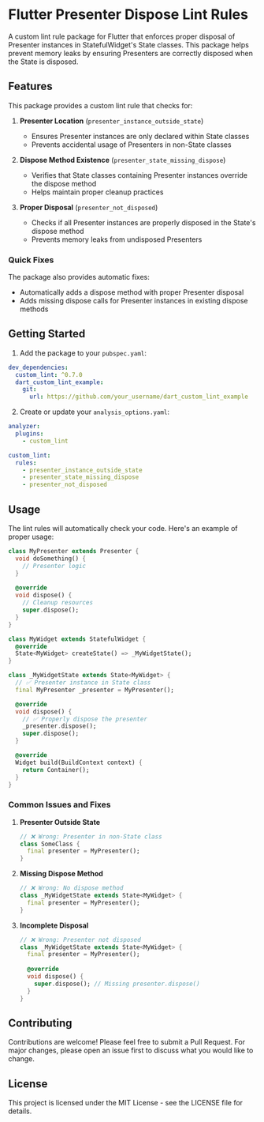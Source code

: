 <!-- 
This README describes the package. If you publish this package to pub.dev,
this README's contents appear on the landing page for your package.

For information about how to write a good package README, see the guide for
[writing package pages](https://dart.dev/tools/pub/writing-package-pages). 

For general information about developing packages, see the Dart guide for
[creating packages](https://dart.dev/guides/libraries/create-packages)
and the Flutter guide for
[developing packages and plugins](https://flutter.dev/to/develop-packages). 
-->

# Flutter Presenter Dispose Lint Rules

A custom lint rule package for Flutter that enforces proper disposal of Presenter instances in StatefulWidget's State classes. This package helps prevent memory leaks by ensuring Presenters are correctly disposed when the State is disposed.

## Features

This package provides a custom lint rule that checks for:

1. **Presenter Location** (`presenter_instance_outside_state`)
   - Ensures Presenter instances are only declared within State classes
   - Prevents accidental usage of Presenters in non-State classes

2. **Dispose Method Existence** (`presenter_state_missing_dispose`)
   - Verifies that State classes containing Presenter instances override the dispose method
   - Helps maintain proper cleanup practices

3. **Proper Disposal** (`presenter_not_disposed`)
   - Checks if all Presenter instances are properly disposed in the State's dispose method
   - Prevents memory leaks from undisposed Presenters

### Quick Fixes

The package also provides automatic fixes:

- Automatically adds a dispose method with proper Presenter disposal
- Adds missing dispose calls for Presenter instances in existing dispose methods

## Getting Started

1. Add the package to your `pubspec.yaml`:

```yaml
dev_dependencies:
  custom_lint: ^0.7.0
  dart_custom_lint_example:
    git:
      url: https://github.com/your_username/dart_custom_lint_example
```

2. Create or update your `analysis_options.yaml`:

```yaml
analyzer:
  plugins:
    - custom_lint

custom_lint:
  rules:
    - presenter_instance_outside_state
    - presenter_state_missing_dispose
    - presenter_not_disposed
```

## Usage

The lint rules will automatically check your code. Here's an example of proper usage:

```dart
class MyPresenter extends Presenter {
  void doSomething() {
    // Presenter logic
  }
  
  @override
  void dispose() {
    // Cleanup resources
    super.dispose();
  }
}

class MyWidget extends StatefulWidget {
  @override
  State<MyWidget> createState() => _MyWidgetState();
}

class _MyWidgetState extends State<MyWidget> {
  // ✅ Presenter instance in State class
  final MyPresenter _presenter = MyPresenter();

  @override
  void dispose() {
    // ✅ Properly dispose the presenter
    _presenter.dispose();
    super.dispose();
  }

  @override
  Widget build(BuildContext context) {
    return Container();
  }
}
```

### Common Issues and Fixes

1. **Presenter Outside State**
   ```dart
   // ❌ Wrong: Presenter in non-State class
   class SomeClass {
     final presenter = MyPresenter();
   }
   ```

2. **Missing Dispose Method**
   ```dart
   // ❌ Wrong: No dispose method
   class _MyWidgetState extends State<MyWidget> {
     final presenter = MyPresenter();
   }
   ```

3. **Incomplete Disposal**
   ```dart
   // ❌ Wrong: Presenter not disposed
   class _MyWidgetState extends State<MyWidget> {
     final presenter = MyPresenter();
     
     @override
     void dispose() {
       super.dispose(); // Missing presenter.dispose()
     }
   }
   ```

## Contributing

Contributions are welcome! Please feel free to submit a Pull Request. For major changes, please open an issue first to discuss what you would like to change.

## License

This project is licensed under the MIT License - see the LICENSE file for details.

